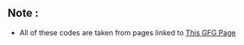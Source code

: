 ## Note :
- All of these codes are taken from pages linked to [This GFG Page](https://www.geeksforgeeks.org/perl-basic-syntax-of-a-perl-program/)
